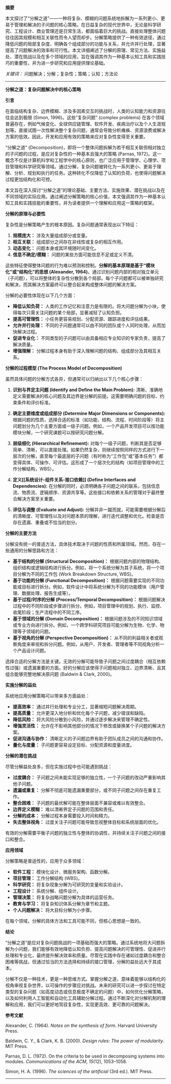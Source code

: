 
**摘要**

本文探讨了“分解之道”——一种将复杂、模糊的问题系统地拆解为一系列更小、更易于管理和解决的子问题的核心策略。在日益复杂的现代世界中，无论是科学研究、工程设计、商业管理还是日常生活，都面临着巨大的挑战。直接处理整体问题往往因其规模和相互关联性而令人望而却步。分解策略提供了一种有效途径，通过降低问题的局部复杂度、明确各个组成部分的功能与关系，并允许并行处理，显著提高了问题解决的效率和可行性。本文详细阐述了分解的原理、常见方法、实施益处、潜在挑战以及在多个领域的应用，旨在强调其作为一种基本认知工具和实践技巧的重要性，并为进一步研究和应用提供理论基础。

*关键词：* 问题解决；分解；复杂性；策略；认知；方法论

---

**分解之道：复杂问题解决中的核心策略**



**引言**

在面临结构复杂、边界模糊、涉及多因素交互的挑战时，人类的认知能力和资源往往会达到极限 (Simon, 1996)。这些“复杂问题” (complex problems) 在各个领域普遍存在，例如气候变化、全球供应链管理、软件开发、疾病治疗以及个人生涯规划等。直接试图一次性解决整个复杂问题，通常会导致分析瘫痪、资源浪费或解决方案的低效。因此，开发和应用有效的策略来应对复杂性变得至关重要。

“分解之道” (Decomposition)，即将一个整体问题拆解为若干相互关联但相对独立的子问题的过程，是应对复杂性的一种基本且强大的策略 (Parnas, 1972)。这一概念不仅是计算机科学和工程学中的核心原则，也广泛应用于管理学、心理学、项目管理和科学研究等领域。通过分解，复杂问题被转化为一系列更小、更易于理解、分析、规划和执行的任务。这种转化不仅降低了认知的负荷，也使得问题解决过程更加结构化和可控。

本文旨在深入探讨“分解之道”的理论基础、主要方法、实施效果、潜在挑战以及在不同领域的实际应用。通过阐述分解策略的核心价值，本文强调其作为一种基本认知工具和实践技能的重要性，并为读者提供一个理解和应用这一策略的框架。

**分解的原理与必要性**

复杂性是分解策略产生的根本原因。复杂问题通常表现出以下特征：
1.  **规模庞大：** 涉及大量组成部分或变量。
2.  **相互关联：** 组成部分之间存在非线性或复杂的相互作用。
3.  **动态变化：** 问题本身或其环境随时间变化。
4.  **信息不确定/模糊：** 问题的某些方面可能信息不足或定义不清。

这些特征使得整体问题的行为难以预测和控制。**分解的基本原理是基于“模块化”或“结构化”的思想 (Alexander, 1964)**。通过识别问题内部的相对独立单元（子问题），可以将整体的复杂性分散到各个局部。每个子问题都可以被单独研究和解决，而其解决方案最终可以整合起来构成整体问题的解决方案。

分解的必要性体现在以下几个方面：
*   **降低认知负荷：** 人类的工作记忆和注意力是有限的。将大问题分解为小块，使得每次只需关注问题的某个局部，显著减轻了认知负担。
*   **提高可管理性：** 小任务更容易规划、分配资源、跟踪进度和评估结果。
*   **允许并行处理：** 不同的子问题通常可以由不同的团队或个人同时处理，从而加快解决过程。
*   **促进专业化：** 不同类型的子问题可以由具备相应专业知识的专家负责，提高了解决质量。
*   **增强理解：** 分解过程本身有助于深入理解问题的结构、组成部分及其相互关系。

**分解的过程模型 (The Process Model of Decomposition)**

虽然具体问题的分解方式各异，但通常可以归纳出以下几个核心步骤：

1. **识别与界定主问题 (Identify and Define the Main Problem):** 清晰、准确地定义需要解决的核心问题及其边界是分解的前提。这需要明确问题的目标、约束条件和评价标准。
    
2. **确定主要维度或组成部分 (Determine Major Dimensions or Components):** 根据问题的性质，选择合适的标准（如功能、结构、流程、时间阶段等）将主问题划分为几个主要方面或一级子问题。例如，一个产品开发项目可以按功能模块分解，一个研究课题可以按研究问题分解。
    
3. **层级细化 (Hierarchical Refinement):** 对每个一级子问题，判断其是否足够简单、清晰，可以直接处理。如果仍然复杂，则继续按照同样的方式进行下一层次的分解，直至每个最底层的子问题（有时称为“工作包”或“基本任务”）都变得具体、可操作、可评估。这形成了一个层次化的结构（如项目管理中的工作分解结构，WBS）。
    
4. **定义[[系统设计-组件关系-接口依赖]] (Define Interfaces and Dependencies):** 在分解的同时，必须明确各子问题之间的联系，包括信息流、物质流、逻辑顺序、资源共享等。这些接口和依赖关系的管理对于最终整合解决方案至关重要。
    
5. **评估与调整 (Evaluate and Adjust):** 分解并非一蹴而就，可能需要根据分解后的清晰度、可管理性以及对问题本质的理解，进行迭代调整和优化。检查是否存在遗漏、重叠或不恰当的划分。

**分解的主要方法**

分解没有统一的普适方法，具体技术取决于问题的性质和所属领域。然而，存在一些通用的分解思路和方法：

*   **基于结构的分解 (Structural Decomposition)：** 根据问题内部的物理结构、组织结构或逻辑结构进行拆分。例如，将一个系统分解为其子系统，将一个项目分解为不同的工作包 (Work Breakdown Structure, WBS)。
*   **基于功能的分解 (Functional Decomposition)：** 根据问题需要实现的不同功能或目标进行拆分。例如，软件设计中将系统分解为不同的功能模块（用户管理、数据处理、报告生成等）。
*   **基于过程/时序的分解 (Process/Temporal Decomposition)：** 根据问题解决过程中的不同阶段或步骤进行拆分。例如，项目管理中的规划、执行、监控、收尾阶段；生产流程中的不同工序。
*   **基于领域的分解 (Domain Decomposition)：** 根据问题涉及的不同知识领域或专业方向进行拆分。例如，一个跨学科研究项目可能分解为生物、化学、物理等子领域的问题。
*   **基于视角的分解 (Perspective Decomposition)：** 从不同的利益相关者或观察角度来审视和拆分问题。例如，从用户、开发者、管理者等不同视角分析一个产品设计问题。

选择合适的分解方法是关键。无效的分解可能导致子问题之间过度耦合（相互依赖性过强）或遗漏重要的方面。好的分解应该使得子问题相对独立、边界清晰、且其组合能够完整地解决原问题 (Baldwin & Clark, 2000)。

**实施分解的益处**

系统地应用分解策略可以带来多方面益处：

*   **提高效率：** 通过并行处理和专业分工，显著缩短问题解决周期。
*   **提高质量：** 允许更深入地分析和优化每个子问题，减少错误和缺陷。
*   **降低风险：** 将大风险分散到小风险，并通过逐步解决来管理不确定性。
*   **增强灵活性：** 允许在不影响其他部分的情况下修改或替换某个子问题的解决方案。
*   **促进沟通与协作：** 清晰定义的子问题边界有助于团队成员之间的沟通和协作。
*   **量化与度量：** 子问题更容易设定目标、分配资源和度量进度。

**分解的潜在挑战**

尽管分解益处良多，但在实施过程中也可能遇到挑战：

*   **过度耦合：** 子问题之间未能实现足够的独立性，一个子问题的改动严重影响其他子问题。
*   **遗漏或重复：** 分解不彻底可能遗漏重要部分，或不同子问题之间存在重复工作。
*   **整合困难：** 子问题的最优解可能在整体层面不兼容或难以有效整合。
*   **边界定义模糊：** 难以清晰界定子问题的范围和责任。
*   **分解的成本：** 分解过程本身需要投入时间和精力。
*   **失去整体视角：** 过度关注子问题可能导致忽视整体目标和系统层面的优化。

有效的分解需要平衡子问题的独立性与整体的协调性，并持续关注子问题之间的接口和整合。

**应用领域**

分解策略是普适性的，应用于众多领域：

*   **软件工程：** 模块化设计、微服务架构、函数分解。
*   **项目管理：** 工作分解结构 (WBS)。
*   **科学研究：** 将复杂现象分解为可研究的变量和实验设计。
*   **工程设计：** 系统分解、组件设计。
*   **管理决策：** 将复杂战略问题分解为具体的运营任务。
*   **教育与学习：** 将复杂知识体系分解为章节和主题。
*   **个人问题解决：** 将大目标分解为小步骤。

在每个领域，分解的具体方法和工具可能不同，但核心思想是一致的。

**结论**

“分解之道”是应对复杂问题挑战的一项基础而强大的策略。通过系统地将大问题拆解为小问题，我们能够有效地降低认知负担、提高问题解决的可管理性、促进并行处理和专业化，最终提升解决效率和质量。尽管在实践中存在诸如过度耦合和整合困难等挑战，但通过恰当的方法选择和持续的接口管理，分解的益处远大于其成本。

分解不仅是一种技术，更是一种思维方式。掌握分解之道，意味着能够以结构化的视角审视复杂世界，以可操作的步骤应对挑战。未来的研究可以进一步探讨在特定类型的复杂问题（如高度动态或信息极度不确定的问题）中，如何优化分解策略，以及如何利用人工智能和自动化工具辅助分解过程。通过不断深化对分解机制的理解和应用，我们可以更好地驾驭复杂性，实现更高效、更可靠的问题解决。

**参考文献**

Alexander, C. (1964). *Notes on the synthesis of form*. Harvard University Press.

Baldwin, C. Y., & Clark, K. B. (2000). *Design rules: The power of modularity*. MIT Press.

Parnas, D. L. (1972). On the criteria to be used in decomposing systems into modules. *Communications of the ACM*, *15*(12), 1053–1058.

Simon, H. A. (1996). *The sciences of the artificial* (3rd ed.). MIT Press.

---

